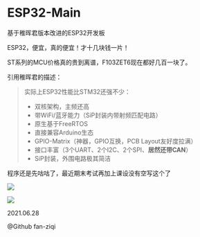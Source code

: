 # ESP32-Main
 基于稚晖君版本改进的ESP32开发板

ESP32，便宜，真的便宜！才十几块钱一片！

ST系列的MCU价格真的贵到离谱，F103ZET6现在都好几百一块了。

引用稚晖君的描述：

> 实际上ESP32性能比STM32还强不少：
>
> * 双核架构，主频还高
> * 带WiFi/蓝牙能力（SiP封装内带射频匹配电路）
> * 原生基于FreeRTOS
> * 直接兼容Arduino生态
> * GPIO-Matrix（神器，GPIO互换，PCB Layout友好度拉满）
> * 接口丰富（3个UART、2个I2C、2个SPI、**居然还带CAN**）
> * SiP封装，外围电路极其简洁

程序还是先咕咕了，最近期末考试再加上课设没有空写这个了

![](hareware/3DPCB.png)

![](hareware/PCB.png)

2021.06.28

@Github fan-ziqi